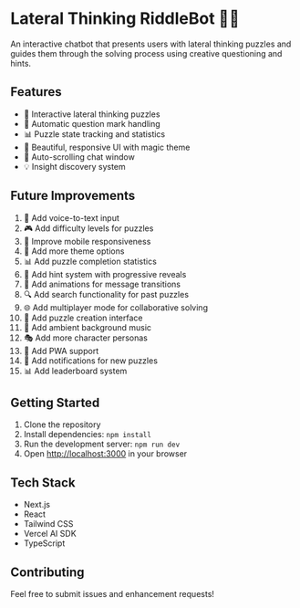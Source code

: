 # Lateral Thinking RiddleBot 🎩✨

An interactive chatbot that presents users with lateral thinking puzzles and guides them through the solving process using creative questioning and hints.

## Features

- 🤔 Interactive lateral thinking puzzles
- 🎯 Automatic question mark handling
- 📊 Puzzle state tracking and statistics
- 🎨 Beautiful, responsive UI with magic theme
- 🔄 Auto-scrolling chat window
- 💡 Insight discovery system

## Future Improvements

1. 🎤 Add voice-to-text input
2. 🎮 Add difficulty levels for puzzles
3. 📱 Improve mobile responsiveness
4. 🌈 Add more theme options
5. 📊 Add puzzle completion statistics
6. 🎯 Add hint system with progressive reveals
7. 🎨 Add animations for message transitions
8. 🔍 Add search functionality for past puzzles
9. 🌐 Add multiplayer mode for collaborative solving
10. 📝 Add puzzle creation interface
11. 🎵 Add ambient background music
12. 🎭 Add more character personas
13. 📱 Add PWA support
14. 🔔 Add notifications for new puzzles
15. 📊 Add leaderboard system

## Getting Started

1. Clone the repository
2. Install dependencies: `npm install`
3. Run the development server: `npm run dev`
4. Open [http://localhost:3000](http://localhost:3000) in your browser

## Tech Stack

- Next.js
- React
- Tailwind CSS
- Vercel AI SDK
- TypeScript

## Contributing

Feel free to submit issues and enhancement requests!
